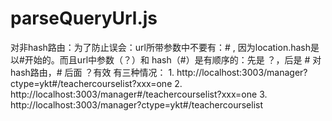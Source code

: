 # parseQueryUrl.js

对非hash路由：为了防止误会：url所带参数中不要有：# , 因为location.hash是以#开始的。而且url中参数（？）和 hash（#）是有顺序的：先是 ？，后是 #
对hash路由，# 后面 ？有效
有三种情况：
    1. http://localhost:3003/manager?ctype=ykt#/teachercourselist?xxx=one
    2. http://localhost:3003/manager#/teachercourselist?xxx=one
    3. http://localhost:3003/manager?ctype=ykt#/teachercourselist
